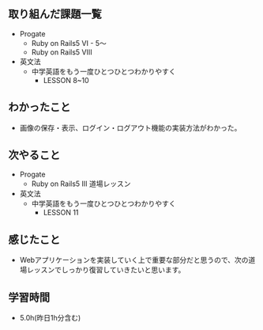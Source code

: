 ## 取り組んだ課題一覧
- Progate
  - Ruby on Rails5 VI - 5～
  - Ruby on Rails5 VIII
- 英文法
  - 中学英語をもう一度ひとつひとつわかりやすく
    - LESSON 8~10
## わかったこと
- 画像の保存・表示、ログイン・ログアウト機能の実装方法がわかった。
## 次やること
- Progate
  - Ruby on Rails5 III 道場レッスン
- 英文法
  - 中学英語をもう一度ひとつひとつわかりやすく
    - LESSON 11
## 感じたこと
- Webアプリケーションを実装していく上で重要な部分だと思うので、次の道場レッスンでしっかり復習していきたいと思います。
## 学習時間
- 5.0h(昨日1h分含む)
